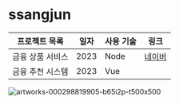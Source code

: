# ssangjun
 
프로젝트 목록 | 일자 | 사용 기술 | 링크
--------------|-------|---------|--
금융 상품 서비스 | 2023 | Node | [네이버](www.naver.com)
금융 추천 시스템 | 2023 | Vue

![artworks-000298819905-b65i2p-t500x500](https://user-images.githubusercontent.com/105031887/235043070-01759b4d-28a4-443b-9f2e-964a51ee3bd9.jpg)
